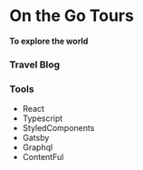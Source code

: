 #  On the Go Tours

**To explore the world**

### Travel Blog

### Tools

* React
* Typescript
* StyledComponents
* Gatsby
* Graphql
* ContentFul
